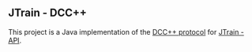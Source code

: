 JTrain - DCC++
-

This project is a Java implementation of the [DCC++ protocol](https://github.com/DccPlusPlus) for [JTrain - API](https://github.com/tenje/JTrain/tree/master/JTrain%20-%20API).
